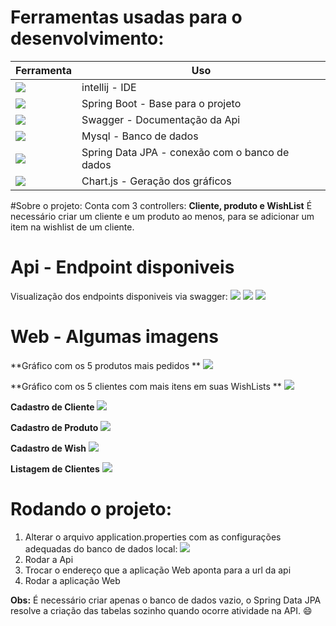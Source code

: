 # Ferramentas usadas para o desenvolvimento:
|Ferramenta | Uso |
| ------------- | ------------- |
| ![](https://1.bp.blogspot.com/-F1oJ_RArUtg/Xh8YZhi-RoI/AAAAAAAABcA/BhSgIFFsA6s4xASRj5IGP-il-MWIkKouwCLcBGAsYHQ/s200/logoInteliJ.png)  |intellij - IDE  |
| ![](https://www.cursou.com.br/wp-content/uploads/2019/07/Curso-de-Spring-Boot.png)  | Spring Boot - Base para o projeto |
| ![](https://upload.wikimedia.org/wikipedia/commons/a/ab/Swagger-logo.png)  | Swagger - Documentação da Api |
| ![](http://pngimg.com/uploads/mysql/small/mysql_PNG23.png)  |Mysql - Banco de dados|
| ![](https://huongdanjava.com/wp-content/uploads/2018/01/spring-data.png)  |Spring Data JPA - conexão com o banco de dados|
| ![](https://www.chartjs.org/img/chartjs-logo.svg)  |Chart.js - Geração dos gráficos|





#Sobre o projeto:
Conta com 3 controllers: **Cliente, produto e WishList**
É necessário criar um cliente e um produto ao menos, para se adicionar um item
na wishlist de um cliente.

# Api - Endpoint disponiveis
Visualização dos endpoints disponiveis via swagger:
![](https://i.ibb.co/syZNqP5/Cliente-Controller.png)
![](https://i.ibb.co/rcPQtbM/Produto-Controller.png)
![](https://i.ibb.co/Tcp0wD0/Wishlist-Controller.png)

# Web -  Algumas imagens
**Gráfico com os 5 produtos mais pedidos **
![](https://i.ibb.co/7nQzPYd/Horizontal-Chart.png)

**Gráfico com os 5 clientes com mais itens em suas WishLists **
![](https://i.ibb.co/DgxM3mg/BarChart.png)

**Cadastro de Cliente**
![](https://i.ibb.co/9qtk1QH/Cadastro-Cliente.png)

**Cadastro de Produto**
![](https://i.ibb.co/Wsd7wmq/Cadastro-Produto.png)

**Cadastro de Wish**
![](https://i.ibb.co/HghNXkX/Cadastro-Wish.png)

**Listagem de Clientes**
![](https://i.ibb.co/c8j3kmc/Listagem-Clientes.png)

# Rodando o projeto:
1.  Alterar o arquivo application.properties com as configurações adequadas do banco de dados local:
![](https://i.ibb.co/3z190T7/Banco-COnfig.png)
2. Rodar a Api
3. Trocar o endereço que a aplicação Web aponta para a url da api
4. Rodar a aplicação Web

**Obs:** É necessário criar apenas o banco de dados vazio,  o Spring Data JPA resolve a criação das tabelas sozinho quando ocorre atividade na API. :smile:

